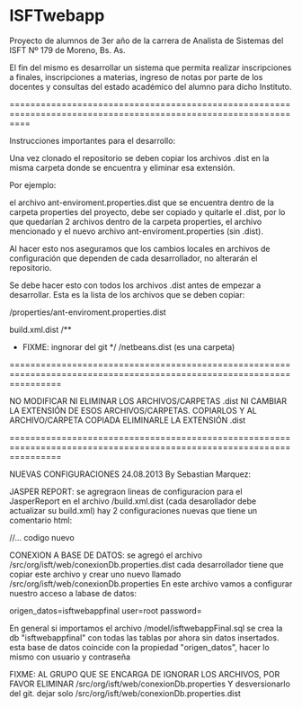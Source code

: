 ISFTwebapp
==========

Proyecto de alumnos de 3er año de la carrera de Analista de Sistemas del ISFT Nº 179 de Moreno, Bs. As.

El fin del mismo es desarrollar un sistema que permita realizar inscripciones a finales, inscripciones a materias,
ingreso de notas por parte de los docentes y consultas del estado académico del alumno para dicho Instituto.

================================================================================================================

Instrucciones importantes para el desarrollo:

Una vez clonado el repositorio se deben copiar los archivos .dist en la misma carpeta donde se encuentra y eliminar
esa extensión.

Por ejemplo:

el archivo ant-enviroment.properties.dist que se encuentra dentro de la carpeta properties del proyecto, debe ser 
copiado y quitarle el .dist, por lo que quedarían 2 archivos dentro de la carpeta properties, el archivo mencionado y
el nuevo archivo ant-enviroment.properties (sin .dist).


Al hacer esto nos aseguramos que los cambios locales en archivos de configuración que dependen de cada desarrollador,
no alterarán el repositorio.

Se debe hacer esto con todos los archivos .dist antes de empezar a desarrollar. Esta es la lista de los archivos que 
se deben copiar:

/properties/ant-enviroment.properties.dist

build.xml.dist
/**
 * FIXME: ingnorar del git
 */
/netbeans.dist (es una carpeta)


======================================================================================================================

NO MODIFICAR NI ELIMINAR LOS ARCHIVOS/CARPETAS .dist NI CAMBIAR LA EXTENSIÓN DE ESOS ARCHIVOS/CARPETAS. COPIARLOS Y
AL ARCHIVO/CARPETA COPIADA ELIMINARLE LA EXTENSIÓN .dist

======================================================================================================================

NUEVAS CONFIGURACIONES 24.08.2013 By Sebastian Marquez:

JASPER REPORT:
se agregraon lineas de configuracion para el JasperReport en el archivo /build.xml.dist (cada desarollador debe actualizar su build.xml)
hay 2 configuraciones nuevas que tiene un comentario html:
<!-- NUEVO CONFIG JASPER -->
//... codigo nuevo
<!-- fin NUEVO CONFIG JASPER -->

CONEXION A BASE DE DATOS:
se agregó el archivo /src/org/isft/web/conexionDb.properties.dist
cada desarrollador tiene que copiar este archivo y crear uno nuevo llamado /src/org/isft/web/conexionDb.properties
En este archivo vamos a configurar nuestro acceso a labase de datos:

origen_datos=isftwebappfinal
user=root
password=

En general si importamos el archivo /model/isftwebappFinal.sql se crea la db "isftwebappfinal" con todas las tablas
por ahora sin datos insertados. esta base de datos coincide con la propiedad "origen_datos",
hacer lo mismo con usuario y contraseña

FIXME: AL GRUPO QUE SE ENCARGA DE IGNORAR LOS ARCHIVOS, POR FAVOR ELIMINAR /src/org/isft/web/conexionDb.properties Y desversionarlo del git.
dejar solo /src/org/isft/web/conexionDb.properties.dist





